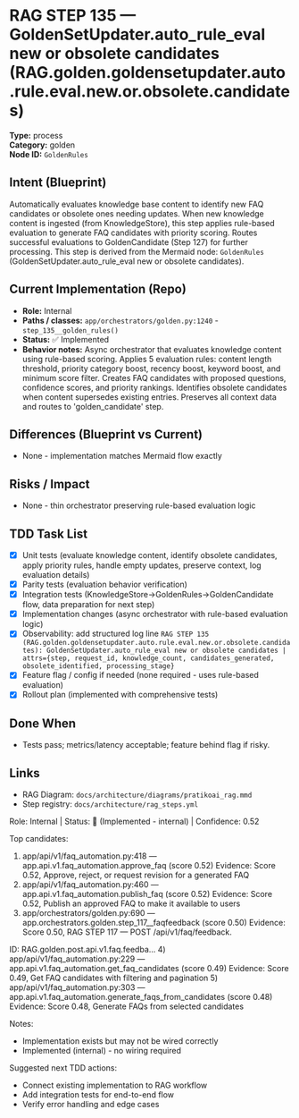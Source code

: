 # RAG STEP 135 — GoldenSetUpdater.auto_rule_eval new or obsolete candidates (RAG.golden.goldensetupdater.auto.rule.eval.new.or.obsolete.candidates)

**Type:** process  
**Category:** golden  
**Node ID:** `GoldenRules`

## Intent (Blueprint)
Automatically evaluates knowledge base content to identify new FAQ candidates or obsolete ones needing updates. When new knowledge content is ingested (from KnowledgeStore), this step applies rule-based evaluation to generate FAQ candidates with priority scoring. Routes successful evaluations to GoldenCandidate (Step 127) for further processing. This step is derived from the Mermaid node: `GoldenRules` (GoldenSetUpdater.auto_rule_eval new or obsolete candidates).

## Current Implementation (Repo)
- **Role:** Internal
- **Paths / classes:** `app/orchestrators/golden.py:1240` - `step_135__golden_rules()`
- **Status:** ✅ Implemented
- **Behavior notes:** Async orchestrator that evaluates knowledge content using rule-based scoring. Applies 5 evaluation rules: content length threshold, priority category boost, recency boost, keyword boost, and minimum score filter. Creates FAQ candidates with proposed questions, confidence scores, and priority rankings. Identifies obsolete candidates when content supersedes existing entries. Preserves all context data and routes to 'golden_candidate' step.

## Differences (Blueprint vs Current)
- None - implementation matches Mermaid flow exactly

## Risks / Impact
- None - thin orchestrator preserving rule-based evaluation logic

## TDD Task List
- [x] Unit tests (evaluate knowledge content, identify obsolete candidates, apply priority rules, handle empty updates, preserve context, log evaluation details)
- [x] Parity tests (evaluation behavior verification)
- [x] Integration tests (KnowledgeStore→GoldenRules→GoldenCandidate flow, data preparation for next step)
- [x] Implementation changes (async orchestrator with rule-based evaluation logic)
- [x] Observability: add structured log line
  `RAG STEP 135 (RAG.golden.goldensetupdater.auto.rule.eval.new.or.obsolete.candidates): GoldenSetUpdater.auto_rule_eval new or obsolete candidates | attrs={step, request_id, knowledge_count, candidates_generated, obsolete_identified, processing_stage}`
- [x] Feature flag / config if needed (none required - uses rule-based evaluation)
- [x] Rollout plan (implemented with comprehensive tests)

## Done When
- Tests pass; metrics/latency acceptable; feature behind flag if risky.

## Links
- RAG Diagram: `docs/architecture/diagrams/pratikoai_rag.mmd`
- Step registry: `docs/architecture/rag_steps.yml`


<!-- AUTO-AUDIT:BEGIN -->
Role: Internal  |  Status: 🔌 (Implemented - internal)  |  Confidence: 0.52

Top candidates:
1) app/api/v1/faq_automation.py:418 — app.api.v1.faq_automation.approve_faq (score 0.52)
   Evidence: Score 0.52, Approve, reject, or request revision for a generated FAQ
2) app/api/v1/faq_automation.py:460 — app.api.v1.faq_automation.publish_faq (score 0.52)
   Evidence: Score 0.52, Publish an approved FAQ to make it available to users
3) app/orchestrators/golden.py:690 — app.orchestrators.golden.step_117__faqfeedback (score 0.50)
   Evidence: Score 0.50, RAG STEP 117 — POST /api/v1/faq/feedback.

ID: RAG.golden.post.api.v1.faq.feedba...
4) app/api/v1/faq_automation.py:229 — app.api.v1.faq_automation.get_faq_candidates (score 0.49)
   Evidence: Score 0.49, Get FAQ candidates with filtering and pagination
5) app/api/v1/faq_automation.py:303 — app.api.v1.faq_automation.generate_faqs_from_candidates (score 0.48)
   Evidence: Score 0.48, Generate FAQs from selected candidates

Notes:
- Implementation exists but may not be wired correctly
- Implemented (internal) - no wiring required

Suggested next TDD actions:
- Connect existing implementation to RAG workflow
- Add integration tests for end-to-end flow
- Verify error handling and edge cases
<!-- AUTO-AUDIT:END -->